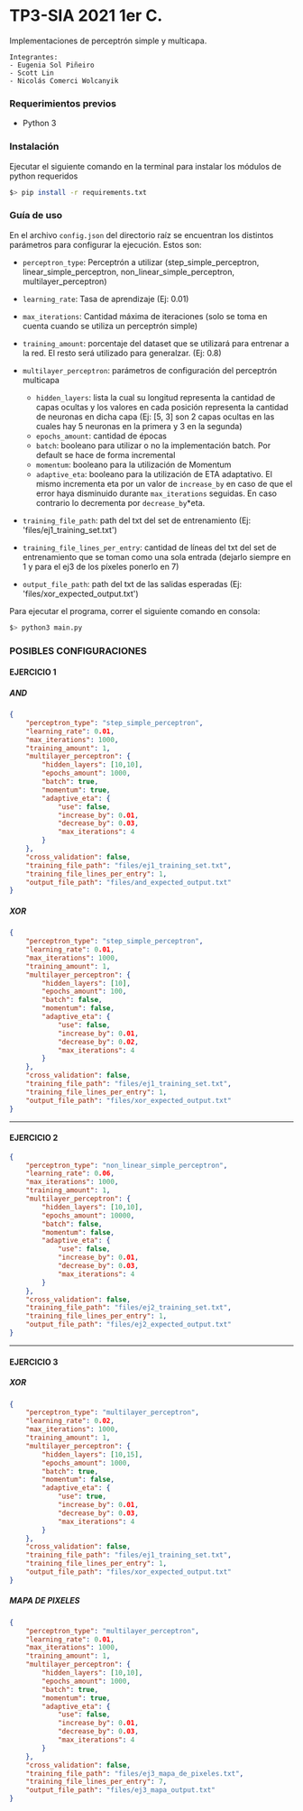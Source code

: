 # TP3-SIA 2021 1er C.

Implementaciones de perceptrón simple y multicapa.
```
Integrantes:
- Eugenia Sol Piñeiro
- Scott Lin
- Nicolás Comerci Wolcanyik
```

### Requerimientos previos
- Python 3


### Instalación

Ejecutar el siguiente comando en la terminal para instalar los módulos de python requeridos
```bash
$> pip install -r requirements.txt
```

### Guía de uso
En el archivo `config.json` del directorio raíz se encuentran los distintos parámetros para configurar la ejecución. Estos son:

- `perceptron_type`: Perceptrón a utilizar (step_simple_perceptron, linear_simple_perceptron, non_linear_simple_perceptron, multilayer_perceptron)

- `learning_rate`: Tasa de aprendizaje (Ej: 0.01)
- `max_iterations`: Cantidad máxima de iteraciones (solo se toma en cuenta cuando se utiliza un perceptrón simple)
- `training_amount`: porcentaje del dataset que se utilizará para entrenar a la red. El resto será utilizado para generalzar. (Ej: 0.8)
- `multilayer_perceptron`: parámetros de configuración del perceptrón multicapa
  - `hidden_layers`: lista la cual su longitud representa la cantidad de capas ocultas y los valores en cada posición representa la cantidad de neuronas en dicha capa (Ej: [5, 3] son 2 capas ocultas en las cuales hay 5 neuronas en la primera y 3 en la segunda)
  - `epochs_amount`: cantidad de épocas
  - `batch`: booleano para utilizar o no la implementación batch. Por default se hace de forma incremental
  - `momentum`: booleano para la utilización de Momentum 
  - `adaptive_eta`: booleano para la utilización de ETA adaptativo. El mismo incrementa eta por un valor de `increase_by` en caso de que el error haya disminuido durante `max_iterations` seguidas. En caso contrario lo decrementa por `decrease_by`*eta. 
- `training_file_path`: path del txt del set de entrenamiento (Ej: 'files/ej1_training_set.txt')
- `training_file_lines_per_entry`: cantidad de líneas del txt del set de entrenamiento que se toman como una sola entrada (dejarlo siempre en 1 y para el ej3 de los píxeles ponerlo en 7)
- `output_file_path`: path del txt de las salidas esperadas (Ej: 'files/xor_expected_output.txt')

Para ejecutar el programa, correr el siguiente comando en consola:
```bash
$> python3 main.py
```

### POSIBLES CONFIGURACIONES 
#### EJERCICIO 1 
##### AND 
```json
{
    "perceptron_type": "step_simple_perceptron",
    "learning_rate": 0.01,
    "max_iterations": 1000,
    "training_amount": 1,
    "multilayer_perceptron": {
        "hidden_layers": [10,10],
        "epochs_amount": 1000,
        "batch": true,
        "momentum": true,
        "adaptive_eta": {
            "use": false,
            "increase_by": 0.01,
            "decrease_by": 0.03,
            "max_iterations": 4
        }        
    },
    "cross_validation": false,
    "training_file_path": "files/ej1_training_set.txt",
    "training_file_lines_per_entry": 1,
    "output_file_path": "files/and_expected_output.txt"
}
```
##### XOR 
```json
{
    "perceptron_type": "step_simple_perceptron",
    "learning_rate": 0.01,
    "max_iterations": 1000,
    "training_amount": 1,
    "multilayer_perceptron": {
        "hidden_layers": [10],
        "epochs_amount": 100,
        "batch": false,
        "momentum": false,
        "adaptive_eta": {
            "use": false,
            "increase_by": 0.01,
            "decrease_by": 0.02,
            "max_iterations": 4
        }        
    },
    "cross_validation": false,
    "training_file_path": "files/ej1_training_set.txt",
    "training_file_lines_per_entry": 1,
    "output_file_path": "files/xor_expected_output.txt"
}
```
-------------
#### EJERCICIO 2 
```json
{
    "perceptron_type": "non_linear_simple_perceptron",
    "learning_rate": 0.06,
    "max_iterations": 1000,
    "training_amount": 1,
    "multilayer_perceptron": {
        "hidden_layers": [10,10],
        "epochs_amount": 10000,
        "batch": false,
        "momentum": false,
        "adaptive_eta": {
            "use": false,
            "increase_by": 0.01,
            "decrease_by": 0.03,
            "max_iterations": 4
        }        
    },
    "cross_validation": false,
    "training_file_path": "files/ej2_training_set.txt",
    "training_file_lines_per_entry": 1,
    "output_file_path": "files/ej2_expected_output.txt"
}
```
-------------
#### EJERCICIO 3 
##### XOR 
```json
{
    "perceptron_type": "multilayer_perceptron",
    "learning_rate": 0.02,
    "max_iterations": 1000,
    "training_amount": 1,
    "multilayer_perceptron": {
        "hidden_layers": [10,15],
        "epochs_amount": 1000,
        "batch": true,
        "momentum": false,
        "adaptive_eta": {
            "use": true,
            "increase_by": 0.01,
            "decrease_by": 0.03,
            "max_iterations": 4
        }        
    },
    "cross_validation": false,
    "training_file_path": "files/ej1_training_set.txt",
    "training_file_lines_per_entry": 1,
    "output_file_path": "files/xor_expected_output.txt"
}
```
##### MAPA DE PIXELES
```json
{
    "perceptron_type": "multilayer_perceptron",
    "learning_rate": 0.01,
    "max_iterations": 1000,
    "training_amount": 1,
    "multilayer_perceptron": {
        "hidden_layers": [10,10],
        "epochs_amount": 1000,
        "batch": true,
        "momentum": true,
        "adaptive_eta": {
            "use": false,
            "increase_by": 0.01,
            "decrease_by": 0.03,
            "max_iterations": 4
        }        
    },
    "cross_validation": false,
    "training_file_path": "files/ej3_mapa_de_pixeles.txt",
    "training_file_lines_per_entry": 7,
    "output_file_path": "files/ej3_mapa_output.txt"
}
```